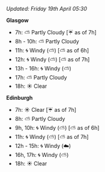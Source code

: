 *Updated: Friday 19th April 05:30*

**Glasgow**

* 7h: :partly_sunny: Partly Cloudy [:umbrella: as of 7h]
* 8h - 10h: :partly_sunny: Partly Cloudy
* 11h: :cyclone: Windy (:partly_sunny:) [:partly_sunny: as of 6h]
* 12h: :cyclone: Windy (:partly_sunny:) [:partly_sunny: as of 7h]
* 13h - 16h: :cyclone: Windy (:partly_sunny:)
* 17h: :partly_sunny: Partly Cloudy
* 18h: :sunny: Clear

**Edinburgh**

* 7h: :sunny: Clear [:umbrella: as of 7h]
* 8h: :partly_sunny: Partly Cloudy
* 9h, 10h: :cyclone: Windy (:partly_sunny:) [:partly_sunny: as of 6h]
* 11h: :cyclone: Windy (:partly_sunny:) [:partly_sunny: as of 7h]
* 12h - 15h: :cyclone: Windy (:cloud:)
* 16h, 17h: :cyclone: Windy (:partly_sunny:)
* 18h: :sunny: Clear
